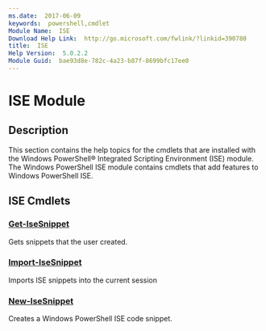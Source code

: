 ```yaml
---
ms.date:  2017-06-09
keywords:  powershell,cmdlet
Module Name:  ISE
Download Help Link:  http://go.microsoft.com/fwlink/?linkid=390780
title:  ISE
Help Version:  5.0.2.2
Module Guid:  bae93d8e-782c-4a23-b87f-8699bfc17ee0
---
```


# ISE Module
## Description
This section contains the help topics for the cmdlets that are installed with the Windows PowerShell® Integrated Scripting Environment (ISE) module. The Windows PowerShell ISE module contains cmdlets that add features to Windows PowerShell ISE.

## ISE Cmdlets
### [Get-IseSnippet](Get-IseSnippet.md)
Gets snippets that the user created.


### [Import-IseSnippet](Import-IseSnippet.md)
Imports ISE snippets into the current session


### [New-IseSnippet](New-IseSnippet.md)
Creates a Windows PowerShell ISE code snippet.

